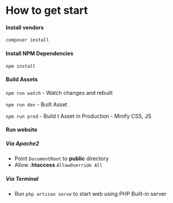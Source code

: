 # How to get start

#### Install vendors

`composer install`

#### Install NPM Dependencies

`npm install`

#### Build Assets

`npm run watch` - Watch changes and rebuilt

`npm run dev` - Built Asset

`npm run prod` - Build t Asset in Production - Minify CSS, JS

#### Run website

##### Via Apache2

 - Point `DocumentRoot` to **public** directory
 - Allow **.htaccess** `AllowOverride All`
 
##### Via Terminal

 - Run `php artisan serve`  to start web using PHP Built-in server
  